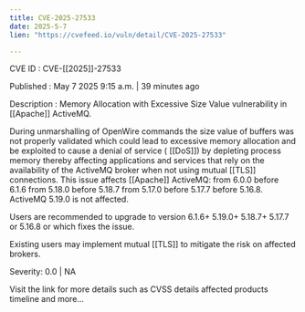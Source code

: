 ```yaml
---
title: CVE-2025-27533
date: 2025-5-7
lien: "https://cvefeed.io/vuln/detail/CVE-2025-27533"

---
```


CVE ID : CVE-[[2025]]-27533

Published :  May 7
2025
9:15 a.m. | 39 minutes ago

Description : Memory Allocation with Excessive Size Value vulnerability in  [[Apache]] ActiveMQ.

During unmarshalling of OpenWire commands the size value of buffers was not properly validated which could lead to excessive memory allocation and be exploited to cause a denial of service ( [[DoS]]) by depleting process memory
thereby affecting applications and services that rely on the availability of the ActiveMQ broker when not using mutual  [[TLS]] connections.
This issue affects  [[Apache]] ActiveMQ: from 6.0.0 before 6.1.6
from 5.18.0 before 5.18.7
from 5.17.0 before 5.17.7
before 5.16.8. ActiveMQ 5.19.0 is not affected.

Users are recommended to upgrade to version 6.1.6+
5.19.0+
5.18.7+
5.17.7
or 5.16.8 or which fixes the issue.

Existing users may implement mutual  [[TLS]] to mitigate the risk on affected brokers.

Severity: 0.0 | NA

Visit the link for more details
such as CVSS details
affected products
timeline
and more...
